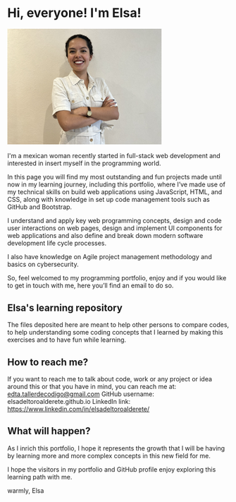 # Hi, everyone! I'm Elsa!
<img src="e fondo github.jpg" width='350'/>

I'm a mexican woman recently started in full-stack web development and interested in insert myself in the programming world.

In this page you will find my most outstanding and fun projects made until now in my learning journey, including this portfolio, where I’ve made use of my technical skills on build web applications using JavaScript, HTML, and CSS, along with knowledge in set up code management tools such as GitHub and Bootstrap.

I understand and apply key web programming concepts, design and code user interactions on web pages, design and implement UI components for web applications and also define and break down modern software development life cycle processes.

I also have knowledge on Agile project management methodology and basics on cybersecurity.

So, feel welcomed to my programming portfolio, enjoy and if you would like to get in touch with me, here you’ll find an email to do so.


## Elsa's learning repository
The files deposited here are meant to help other persons to compare codes, to help understanding some coding concepts that I learned by making this exercises and to have fun while learning.

## How to reach me?
If you want to reach me to talk about code, work or any project or idea around this or that you have in mind, you can reach me at: 
    edta.tallerdecodigo@gmail.com
    GitHub username: elsadeltoroalderete.github.io
    LinkedIn link: https://www.linkedin.com/in/elsadeltoroalderete/

## What will happen? 
As I inrich this portfolio, I hope it represents the growth that I will be having by learning more and more complex concepts in this new field for me.

I hope the visitors in my portfolio and GitHub profile enjoy exploring this learning path with me.

  warmly, Elsa
